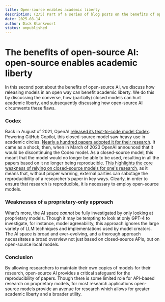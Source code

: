 ```yaml
---
title: Open-source enables academic liberty
description: (2/5) Part of a series of blog posts on the benefits of open-source AI.
date: 2025-08-14
author: Dick Blankvoort
status: unpublished
---
```

# The benefits of open-source AI: open-source enables academic liberty
<author :author="author"></author>

In this second post about the benefits of open-source AI, we discuss how releasing models in an open way can benefit academic liberty. We do this by discussing the converse, how (partially) closed models can hurt academic liberty, and subsequently discussing how open-source AI circumvents these flaws.

### Codex
Back in August of 2021, OpenAI [released its text-to-code model Codex](https://openai.com/index/openai-codex/). Powering GitHub Copilot, this closed-source model saw heavy use in academic circles. [Nearly a hundred papers adopted it for their research](https://www.aisnakeoil.com/p/openais-policies-hinder-reproducible). It came as a shock, then, when in March of 2023 OpenAI announced that it would be discontinuing the Codex model. As a closed-source model, this meant that the model would no longer be able to be used, resulting in all the papers based on it no longer being reproducible. [This highlights the core weakness of relying on closed-source models for one's research](https://www.nature.com/articles/s42256-023-00783-6), as it means that, without proper warning, external parties can sabotage the reproducibility of a researcher's paper in key ways. Clearly, in order to ensure that research is reproducible, it is necessary to employ open-source models.

### Weaknesses of a proprietary-only approach
What's more, the AI space _cannot_ be fully investigated by only looking at proprietary models. Though it may be tempting to look at only GPT-4 to investigate, for instance, model agreeability, this approach ignores the large variety of LLM techniques and implementations used by model creators. The AI space is broad and ever-evolving, and a thorough approach necessitates a broad overview not just based on closed-source APIs, but on open-source local models.

### Conclusion
By allowing researchers to maintain their own copies of models for their research, open-source AI provides a critical safeguard for the reproducibility of papers. Though there is some limited role for API-based research on proprietary models, for most research applications open-source models provide an avenue for research which allows for greater academic liberty and a broader utility.
